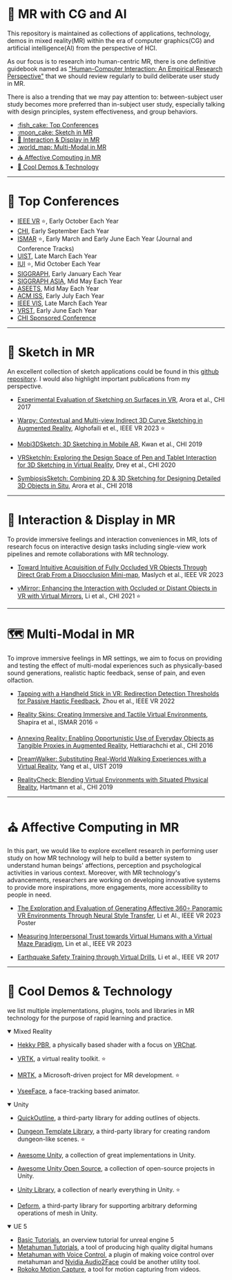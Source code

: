 <!-- omit in toc -->
# :robot: MR with CG and AI

This repository is maintained as collections of applications, technology, demos in mixed reality(MR) within the era of computer graphics(CG) and artificial intelligence(AI) from the perspective of HCI.

As our focus is to research into human-centric MR, there is one definitive guidebook named as ["Human-Computer Interaction: An Empirical Research Perspective"](https://www.amazon.com/Human-Computer-Interaction-Empirical-Research-Perspective/dp/0124058655) that we should review regularly to build deliberate user study in MR.

There is also a trending that we may pay attention to: between-subject user study becomes more preferred than in-subject user study, especially talking with design principles, system effectiveness, and group behaviors.  

- [:fish\_cake: Top Conferences](#fish_cake-top-conferences)
- [:moon\_cake: Sketch in MR](#moon_cake-sketch-in-mr)
- [:compass: Interaction \& Display in MR](#compass-interaction--display-in-mr)
- [:world\_map: Multi-Modal in MR](#world_map-multi-modal-in-mr)
- [:church: Affective Computing in MR](#church-affective-computing-in-mr)
- [:beer: Cool Demos \& Technology](#beer-cool-demos--technology)


---
# :fish_cake: Top Conferences

- [IEEE VR](https://ieeevr.org/2023/) :star:, Early October Each Year
- [CHI](https://chi2023.acm.org/), Early September Each Year
- [ISMAR](https://ismar23.org/) :star:, Early March and Early June Each Year (Journal and Conference Tracks)
- [UIST](https://uist.acm.org/2023/), Late March Each Year
- [IUI](https://iui.acm.org/2023/) :star:, Mid October Each Year
- [SIGGRAPH](https://s2023.siggraph.org/), Early January Each Year
- [SIGGRAPH ASIA](https://asia.siggraph.org/2023/), Mid May Each Year
- [ASEETS](https://assets23.sigaccess.org/), Mid May Each Year
- [ACM ISS](https://iss2023.acm.org/), Early July Each Year
- [IEEE VIS](https://ieeevis.org/year/2023/welcome), Late March Each Year
- [VRST](https://vrst.acm.org/vrst2023/submissions/), Early June Each Year
- [CHI Sponsored Conference](https://sigchi.org/conferences/upcoming-conferences/)
  

---
# :moon_cake: Sketch in MR
An excellent collection of sketch applications could be found in this [github repository](https://github.com/MarkMoHR/Awesome-Sketch-Based-Applications). I would also highlight important publications from my perspective.

- [Experimental Evaluation of Sketching on Surfaces in VR](https://dl.acm.org/doi/10.1145/3025453.3025474), Arora et al., CHI 2017

- [Warpy: Contextual and Multi-view Indirect 3D Curve Sketching in Augmented Reality](http://rawanmg.com/research/warpy.html), Alghofaili et el., IEEE VR 2023 :star:

- [Mobi3DSketch: 3D Sketching in Mobile AR](https://dl.acm.org/doi/fullHtml/10.1145/3290605.3300406), Kwan et al., CHI 2019
  
- [VRSketchIn: Exploring the Design Space of Pen and Tablet Interaction for 3D Sketching in Virtual Reality](https://dl.acm.org/doi/abs/10.1145/3313831.3376628), Drey et al., CHI 2020

- [SymbiosisSketch: Combining 2D & 3D Sketching for Designing Detailed 3D Objects in Situ](https://dl.acm.org/doi/10.1145/3173574.3173759), Arora et al., CHI 2018

---
# :compass: Interaction & Display in MR
To provide immersive feelings and interaction conveniences in MR, lots of research focus on interactive design tasks including single-view work pipelines and remote collaborations with MR technology.

- [Toward Intuitive Acquisition of Fully Occluded VR Objects Through Direct Grab From a Disocclusion Mini-map](https://www.eecs.ucf.edu/~jjl/pubs/VR2023-mykola.pdf), Maslych et al., IEEE VR 2023

- [vMirror: Enhancing the Interaction with Occluded or Distant Objects in VR with Virtual Mirrors](https://www.mingmingfan.com/papers/CHI21_vMirror_VR.pdf), Li et al., CHI 2021 :star:

---
# :world_map: Multi-Modal in MR
To improve immersive feelings in MR settings, we aim to focus on providing and testing the effect of multi-modal experiences such as physically-based sound generations, realistic haptic feedback, sense of pain, and even olfaction.

- [Tapping with a Handheld Stick in VR: Redirection Detection Thresholds for Passive Haptic Feedback](https://www.cs.purdue.edu/cgvlab/www/team/voicu-s-popescu/), Zhou et al., IEEE VR 2022

- [Reality Skins: Creating Immersive and Tactile Virtual Environments](https://ieeexplore.ieee.org/document/7781774), Shapira et al., ISMAR 2016 :star:

- [Annexing Reality: Enabling Opportunistic Use of Everyday Objects as Tangible Proxies in Augmented Reality](https://dl.acm.org/doi/10.1145/2858036.2858134), Hettiarachchi et al., CHI 2016

- [DreamWalker: Substituting Real-World Walking Experiences with a Virtual Reality](https://www.christianholz.net/2019-uist19-yang_holz_ofek_wilson-DreamWalker-Substituting_Real-World_Walking_Experiences_with_a_Virtual_Reality.pdf), Yang et al., UIST 2019

- [RealityCheck: Blending Virtual Environments with Situated Physical Reality](https://dl.acm.org/doi/fullHtml/10.1145/3290605.3300577), Hartmann et al., CHI 2019

---
# :church: Affective Computing in MR
In this part, we would like to explore excellent research in performing user study on how MR technology will help to build a better system to understand human beings' affections, perception and psychological activities in various context. Moreover, with MR technology's advancements, researchers are working on developing innovative systems to provide more inspirations, more engagements, more accessibility to people in need.

- [The Exploration and Evaluation of Generating Affective 360∘ Panoramic VR Environments Through Neural Style Transfer](https://arxiv.org/abs/2303.13535), Li et Al., IEEE VR 2023 Poster

- [Measuring Interpersonal Trust towards Virtual Humans with a Virtual Maze Paradigm](https://ieeexplore.ieee.org/document/10049655), Lin et al., IEEE VR 2023

- [Earthquake Safety Training through Virtual Drills](https://dl.acm.org/doi/10.1109/TVCG.2017.2656958), Li et al., IEEE VR 2017

---
# :beer: Cool Demos & Technology
we list multiple implementations, plugins, tools and libraries in MR technology for the purpose of rapid learning and practice.

<details open>
<summary>Mixed Reality</summary>

- [Hekky PBR](https://docs.hyblocker.dev/en/shaders/hekky-pbr/what-is-hekky-pbr/), a physically based shader with a focus on [VRChat](https://hello.vrchat.com/).

- [VRTK](https://github.com/ExtendRealityLtd/VRTK), a virtual reality toolkit. :star:

- [MRTK](https://github.com/microsoft/MixedRealityToolkit-Unity), a Microsoft-driven project for MR development. :star:
  
- [VseeFace](https://www.vseeface.icu/#tutorials), a face-tracking based animator.

</details>

<details open>
<summary>Unity</summary>

- [QuickOutline](https://github.com/chrisnolet/QuickOutline), a third-party library for adding outlines of objects.

- [Dungeon Template Library](https://github.com/AsPJT/DungeonTemplateLibrary), a third-party library for creating random dungeon-like scenes. :star:

- [Awesome Unity](https://github.com/RyanNielson/awesome-unity), a collection of great implementations in Unity.

- [Awesome Unity Open Source](https://github.com/baba-s/awesome-unity-open-source-on-github), a collection of open-source projects in Unity.

- [Unity Library](https://github.com/UnityCommunity/UnityLibrary), a collection of nearly everything in Unity. :star:

- [Deform](https://github.com/keenanwoodall/Deform), a third-party library for supporting arbitrary deforming operations of mesh in Unity.

</details>

<details open>
<summary>UE 5</summary>

- [Basic Tutorials](https://youtu.be/k-zMkzmduqI), an overview tutorial for unreal engine 5
- [Metahuman Tutorials](https://youtu.be/7lAWhk_aVvc), a tool of producing high quality digital humans 
- [Metahuman with Voice Control](https://www.replicastudios.com/unreal), a plugin of making voice control over metahuman and [Nvidia Audio2Face](https://www.nvidia.com/en-us/omniverse/apps/audio2face/) could be another utility tool.
- [Rokoko Motion Capture](), a tool for motion capturing from videos.

</details>
